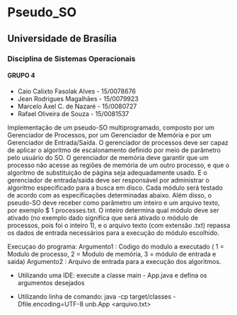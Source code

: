 # Pseudo_SO

## Universidade de Brasília

### Disciplina de Sistemas Operacionais

#### GRUPO 4
* Caio Calixto Fasolak Alves - 15/0078676
* Jean Rodrigues Magalhães - 15/0079923
* Marcelo Áxel C. de Nazaré - 15/0080727
* Rafael Oliveira de Souza - 15/0081537


Implementação de um pseudo-SO multiprogramado, composto por um Gerenciador de Processos,
por um Gerenciador de Memória e por um Gerenciador de Entrada/Saída. O gerenciador de processos
deve ser capaz de aplicar o algoritmo de escalonamento definido por meio de parâmetro pelo usuário do SO.
O gerenciador de memória deve garantir que um processo não acesse as regiões de memória de um outro
processo, e que o algoritmo de substituição de página seja adequadamente usado. E o gerenciador de
entrada/saída deve ser responsável por administrar o algoritmo especificado para a busca em disco. Cada
módulo será testado de acordo com as especificações determinadas abaixo. Além disso, o pseudo-SO deve
receber como parâmetro um inteiro e um arquivo texto, por exemplo $ 1 processes.txt. O inteiro determina
qual módulo deve ser ativado (no exemplo dado significa que será ativado o módulo de processos, pois foi o
inteiro 1), e o arquivo texto (com extensão .txt) repassa os dados de entrada necessários para a execução do
módulo escolhido.


Execuçao do programa:
    Argumento1 : Codigo do modulo a executado ( 1 = Modulo de processo, 2 = Modulo de memória, 3 = módulo de entrada e saida)
    Argumento2 : Arquivo de entrada para a execução dos algoritmos.

* Utilizando uma IDE:
    execute a classe main - App.java e defina os argumentos desejados
    
* Utilizando linha de comando:
  java -cp target/classes  -Dfile.encoding=UTF-8 unb.App <codigo do modulo> <arquivo.txt>

  